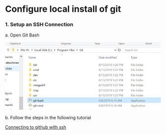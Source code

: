 # Configure local install of git

### 1. Setup an SSH Connection

a. Open Git Bash

![GitBashLocation](/images/programs-git-bash.PNG)

b. Follow the steps in the following tutorial

[Connecting to github with ssh](https://help.github.com/en/articles/connecting-to-github-with-ssh)

